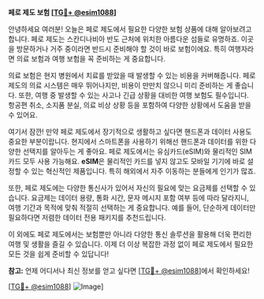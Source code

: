 **페로 제도 보험 [[TG💪+ @esim1088](https://t.me/s/esim1088)]**

안녕하세요 여러분! 오늘은 페로 제도에서 필요한 다양한 보험 상품에 대해 알아보려고 합니다. 페로 제도는 스칸디나비아 반도 근처에 위치한 아름다운 섬들로 유명하죠. 이곳을 방문하거나 거주 중이라면 반드시 준비해야 할 것이 바로 보험이에요. 특히 여행자라면 의료 보험과 여행 보험을 꼭 준비하는 게 중요합니다.

의료 보험은 현지 병원에서 치료를 받았을 때 발생할 수 있는 비용을 커버해줍니다. 페로 제도의 의료 시스템은 매우 뛰어나지만, 비용이 만만치 않으니 미리 준비하는 게 좋습니다. 또한, 여행 중 발생할 수 있는 사고나 긴급 상황을 대비한 여행 보험도 필수입니다. 항공편 취소, 소지품 분실, 의료 비상 상황 등을 포함하여 다양한 상황에서 도움을 받을 수 있어요.

여기서 잠깐! 만약 페로 제도에서 장기적으로 생활하고 싶다면 핸드폰과 데이터 사용도 중요한 부분이랍니다. 현지에서 스마트폰을 사용하기 위해선 핸드폰과 데이터를 위한 다양한 선택지를 알아두는 게 좋아요. 페로 제도에서는 유심카드(eSIM)와 물리적인 SIM 카드 모두 사용 가능해요. **eSIM**은 물리적인 카드를 넣지 않고도 모바일 기기에 바로 설정할 수 있는 혁신적인 제품입니다. 특히 해외에서 자주 이동하는 분들에게 인기가 많죠.

또한, 페로 제도에는 다양한 통신사가 있어서 자신의 필요에 맞는 요금제를 선택할 수 있습니다. 요금제는 데이터 용량, 통화 시간, 문자 메시지 포함 여부 등에 따라 달라지니, 여행 기간과 목적에 맞춰 적절히 선택하는 게 중요합니다. 예를 들어, 단순하게 데이터만 필요하다면 저렴한 데이터 전용 패키지를 추천드립니다.

이 외에도 페로 제도에서는 보험뿐만 아니라 다양한 통신 솔루션을 활용해 더욱 편리한 여행 및 생활을 즐길 수 있습니다. 이제 더 이상 복잡한 과정 없이 페로 제도에서 필요한 모든 것을 쉽게 준비할 수 있답니다!

**참고:** 언제 어디서나 최신 정보를 얻고 싶다면 [[TG💪+ @esim1088](https://t.me/s/esim1088)]에서 확인하세요! 

[[TG💪+ @esim1088](https://t.me/s/esim1088)] ![Image](https://i.postimg.cc/Y0z9fWf4/image.png)]